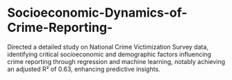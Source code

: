 # Socioeconomic-Dynamics-of-Crime-Reporting-
Directed a detailed study on National Crime Victimization Survey data, identifying critical socioeconomic and demographic factors influencing crime reporting through regression and machine learning, notably achieving an adjusted R² of 0.63, enhancing predictive insights. 
